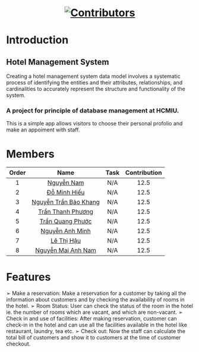 ㅤ<h1 align="center">
  [![Contributors][contributors-shield]][contributors-url]

</h1> 

# Introduction
## Hotel Management System
Creating a hotel management system data model involves a systematic process of identifying the entities and their attributes, relationships, and cardinalities to accurately represent the structure and functionality of the system.
### A project for principle of database management at HCMIU.

This is a simple app allows visitors to choose their personal profolio and make an appoiment with staff.

# Members

| Order |         Name          |                             Task                                         | Contribution |
|:-----:|:---------------------:|:------------------------------------------------------------------------:|:------------:|
|   1   |       [Nguyễn Nam](https://github.com/NNamTaj)      | N/A                                                                      |       12.5       |
|   2   |    [Đỗ Minh Hiếu](https://github.com/Heiusdo)       | N/A                                                                      |        12.5      |
|   3   |  [Nguyễn Trần Bảo Khang](https://github.com/TommyKhang)| N/A                                                                      |         12.5     |
|   4   |    [Trần Thanh Phương](https://github.com/monkeyphuong)  | N/A                                                                      |          12.5    |
|   5   |     [Trần Quang Phước](https://github.com/qfc88)  | N/A                                                                      |       12.5       |
|   6   |  [Nguyễn Anh Minh](https://github.com/MinhNgywn2318)      | N/A                                                                      |    12.5          |
|   7   |     [Lê Thị Hậu](https://github.com/Haule1923)        | N/A                                                                      |       12.5       |
|   8   | [Nguyễn Mai Anh Nam](https://github.com/camcam711)    | N/A                                                                      |       12.5       |

# Features

➢ Make a reservation: Make a reservation for a customer by taking all the information about 
customers and by checking the availability of rooms in the hotel. 
➢ Room Status: User can check the status of the room in the hotel ie. the number of rooms which 
are vacant, and which are non-vacant. 
➢ Check in and use of facilities: After making reservation, customer can check-in in the hotel 
and can use all the facilities available in the hotel like restaurant, laundry, tea etc. 
➢ Check out: Now the staff can calculate the total bill of customers and show it to customers at 
the time of customer checkout. 













[contributors-shield]: https://img.shields.io/github/contributors/qfc88/hotel_mgmt.svg?style=for-the-badge
[contributors-url]: https://github.com/qfc88/hotel_mgmt/graphs/contributors
[issues-shield]: https://img.shields.io/github/issues/qfc88/hotel_mgmt.svg?style=for-the-badge
[issues-url]: https://github.com/qfc88/hotel_mgmt/issues
[forks-shield]: https://img.shields.io/github/forks/qfc88/hotel_mgmt.svg?style=for-the-badge
[forks-url]: https://github.com/qfc88/hotel_mgmt/network/members
[stars-shield]: https://img.shields.io/github/stars/qfc88/hotel_mgmt.svg?style=for-the-badge
[stars-url]: https://github.com/qfc88/hotel_mgmt/stargazers
